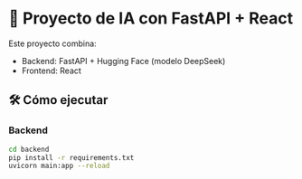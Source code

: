 # 🤖 Proyecto de IA con FastAPI + React

Este proyecto combina:
- Backend: FastAPI + Hugging Face (modelo DeepSeek)
- Frontend: React

## 🛠️ Cómo ejecutar

### Backend
```bash
cd backend
pip install -r requirements.txt
uvicorn main:app --reload
